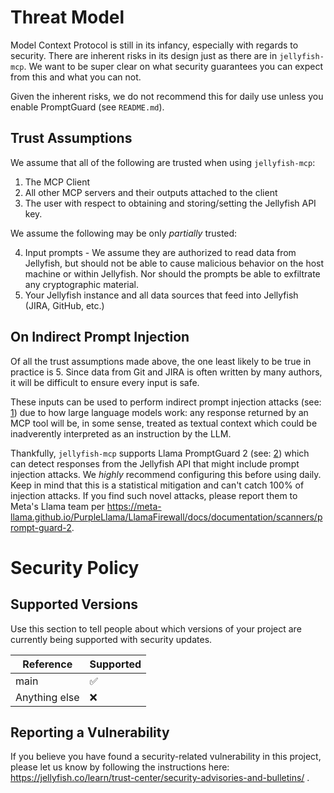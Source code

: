 # Threat Model
Model Context Protocol is still in its infancy, especially with regards to security. There are inherent risks in its design just as there are in `jellyfish-mcp`. We want to be super clear on what security guarantees you can expect from this and what you can not.

Given the inherent risks, we do not recommend this for daily use unless you enable PromptGuard (see `README.md`).

## Trust Assumptions
We assume that all of the following are trusted when using `jellyfish-mcp`:

1. The MCP Client
2. All other MCP servers and their outputs attached to the client
3. The user with respect to obtaining and storing/setting the Jellyfish API key.

We assume the following may be only *partially* trusted:

4. Input prompts - We assume they are authorized to read data from Jellyfish, but should not be able to cause malicious behavior on the host machine or within Jellyfish. Nor should the prompts be able to exfiltrate any cryptographic material.
5. Your Jellyfish instance and all data sources that feed into Jellyfish (JIRA, GitHub, etc.)


## On Indirect Prompt Injection

Of all the trust assumptions made above, the one least likely to be true in practice is 5. Since data from Git and JIRA is often written by many authors, it will be difficult to ensure every input is safe.

These inputs can be used to perform indirect prompt injection attacks (see: [1](https://genai.owasp.org/llmrisk/llm01-prompt-injection/)) due to how large language models work: any response returned by an MCP tool will be, in some sense, treated as textual context which could be inadverently interpreted as an instruction by the LLM.

Thankfully, `jellyfish-mcp` supports Llama PromptGuard 2 (see: [2](https://meta-llama.github.io/PurpleLlama/LlamaFirewall/docs/documentation/scanners/prompt-guard-2)) which can detect responses from the Jellyfish API that might include prompt injection attacks. We *highly* recommend configuring this before using daily. Keep in mind that this is a statistical mitigation and can't catch 100% of injection attacks. If you find such novel attacks, please report them to Meta's Llama team per https://meta-llama.github.io/PurpleLlama/LlamaFirewall/docs/documentation/scanners/prompt-guard-2.

# Security Policy

## Supported Versions

Use this section to tell people about which versions of your project are
currently being supported with security updates.

| Reference | Supported          |
| ------- | ------------------ |
| main   | :white_check_mark:  |
| Anything else | :x:        |

## Reporting a Vulnerability

If you believe you have found a security-related vulnerability in this project, please let us know by following the instructions here: https://jellyfish.co/learn/trust-center/security-advisories-and-bulletins/ .

